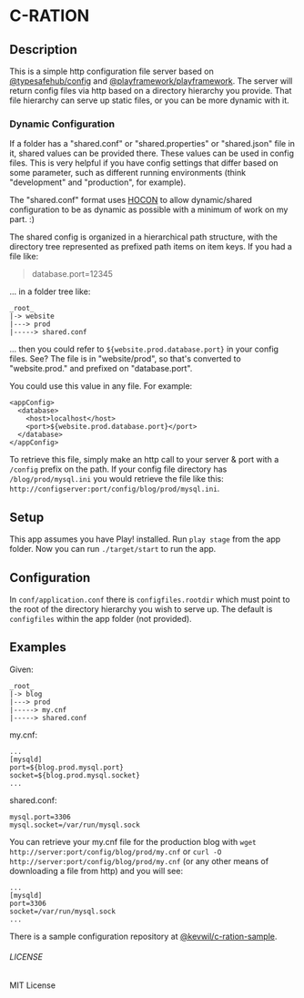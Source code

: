 # C-RATION

## Description

This is a simple http configuration file server based on [@typesafehub/config](https://github.com/typesafehub/config "Config") and [@playframework/playframework](http://www.playframework.org/ "Play!"). The server will return config files via http based on a directory hierarchy you provide. That file hierarchy can serve up static files, or you can be more dynamic with it.

### Dynamic Configuration

If a folder has a "shared.conf" or "shared.properties" or "shared.json" file in it, shared values can be provided there. These values can be used in config files. This is very helpful if you have config settings that differ based on some parameter, such as different running environments (think "development" and "production", for example).

The "shared.conf" format uses [HOCON](https://github.com/typesafehub/config/blob/master/HOCON.md) to allow dynamic/shared configuration to be as dynamic as possible with a minimum of work on my part. :)

The shared config is organized in a hierarchical path structure, with the directory tree represented as prefixed path items on item keys. If you had a file like:

>    database.port=12345

... in a folder tree like:

```
_root_
|-> website
|---> prod
|-----> shared.conf
```

... then you could refer to `${website.prod.database.port}` in your config files. See? The file is in "website/prod", so that's converted to "website.prod." and prefixed on "database.port".

You could use this value in any file. For example:

```
<appConfig>
  <database>
    <host>localhost</host>
    <port>${website.prod.database.port}</port>
  </database>
</appConfig>
```

To retrieve this file, simply make an http call to your server & port with a `/config` prefix on the path. If your config file directory has `/blog/prod/mysql.ini` you would retrieve the file like this: `http://configserver:port/config/blog/prod/mysql.ini`.

## Setup

This app assumes you have Play! installed. Run `play stage` from the app folder. Now you can run `./target/start` to run the app.

## Configuration

In `conf/application.conf` there is `configfiles.rootdir` which must point to the root of the directory hierarchy you wish to serve up. The default is `configfiles` within the app folder (not provided).

## Examples

Given:

```
_root_
|-> blog
|---> prod
|-----> my.cnf
|-----> shared.conf
```

my.cnf:
```
...
[mysqld]
port=${blog.prod.mysql.port}
socket=${blog.prod.mysql.socket}
...
```

shared.conf:
```
mysql.port=3306
mysql.socket=/var/run/mysql.sock
```

You can retrieve your my.cnf file for the production blog with `wget http://server:port/config/blog/prod/my.cnf` or `curl -O http://server:port/config/blog/prod/my.cnf` (or any other means of downloading a file from http) and you will see:

```
...
[mysqld]
port=3306
socket=/var/run/mysql.sock
...
```

There is a sample configuration repository at [@kevwil/c-ration-sample](https://github.com/kevwil/c-ration-sample).

###### LICENSE

MIT License 
